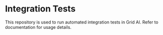 # Integration Tests

This repository is used to run automated integration tests in Grid AI.
Refer to documentation for usage details.
